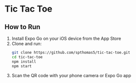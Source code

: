 # Tic Tac Toe

## How to Run

1. Install Expo Go on your iOS device from the App Store
2. Clone and run:
   ```bash
   git clone https://github.com/spthomas5/tic-tac-toe.git
   cd tic-tac-toe
   npm install
   npm start
   ```
3. Scan the QR code with your phone camera or Expo Go app
